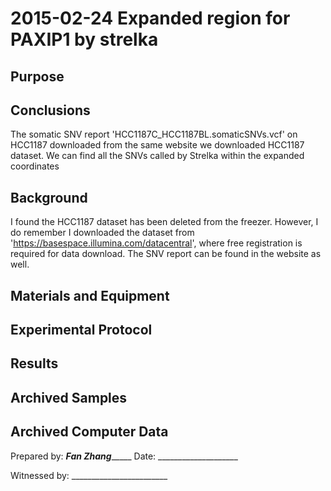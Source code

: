 2015-02-24 Expanded region for PAXIP1 by strelka
==============================

Purpose
------------


Conclusions
-----------------
The somatic SNV report 'HCC1187C_HCC1187BL.somaticSNVs.vcf' on HCC1187 downloaded from the same website we downloaded HCC1187 dataset. We can find all the SNVs called by Strelka within the expanded coordinates

Background
----------------
I found the HCC1187 dataset has been deleted from the freezer. However, I do remember I downloaded the dataset from 'https://basespace.illumina.com/datacentral', where free registration is required for data download. The SNV report can be found in the website as well.

Materials and Equipment
------------------------------



Experimental Protocol
---------------------------



Results
-----------


Archived Samples
-------------------------

Archived Computer Data
------------------------------


Prepared by: _____Fan Zhang__________     Date: ____________________


Witnessed by: ________________________
